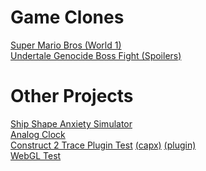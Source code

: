 <!DOCTYPE html>
<html>
<head>
	<title>Commander's Web Projects</title>
	<meta name="description" content="Super Mario Bros (World 1) Undertale Genocide Boss Fight (Spoilers)"/>
</head>
<body>
	<h1>Game Clones</h1>
	<a href="./c2-smb1/">Super Mario Bros (World 1)</a><br/>
	<a href="./c2-sans-fight/">Undertale Genocide Boss Fight (Spoilers)</a><br/>
	<h1>Other Projects</h1>
	<a href="./ship-shape/">Ship Shape Anxiety Simulator</a><br/>
	<a href="./analog-clock">Analog Clock</a><br/>
	<a href="./c2-trace-test">Construct 2 Trace Plugin Test</a>
	<a href="https://drive.google.com/file/d/0B40Xy8VSKqoOUnRxZ3hyaDlrajQ/view?usp=sharing&resourcekey=0-Vte11xH_fpHOdAytCo6NYg">(capx)</a>
	<a href="https://drive.google.com/file/d/0B40Xy8VSKqoOTnE3bC1xdlEwVEE/view?usp=sharing&resourcekey=0-iqlE98_7mDhZInXkO63jRg">(plugin)</a><br/>
	<a href="./webgl"/>WebGL Test</a><br/>
	<script>
		(function (i, s, o, g, r, a, m) {
			i['GoogleAnalyticsObject'] = r;
			i[r] = i[r] || function () {
				(i[r].q = i[r].q || []).push(arguments)
			},
			i[r].l = 1 * new Date();
			a = s.createElement(o),
			m = s.getElementsByTagName(o)[0];
			a.async = 1;
			a.src = g;
			m.parentNode.insertBefore(a, m)
		})(window, document, 'script', 'https://www.google-analytics.com/analytics.js', 'ga');

		ga('create', 'UA-78361109-1', 'auto');
		ga('send', 'pageview');
	</script>
</body>
</html>
